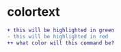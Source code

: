 # colortext
```diff
+ this will be highlighted in green
- this will be highlighted in red
++ what color will this command be?
```
